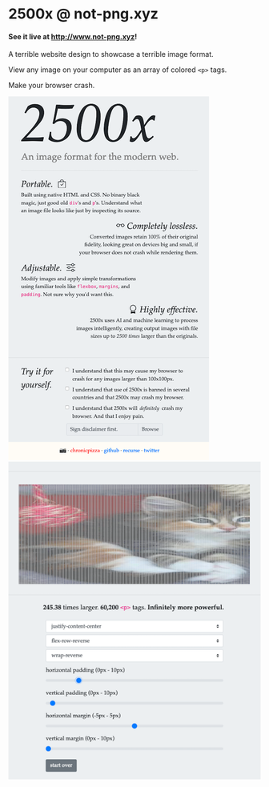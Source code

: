 # 2500x @ not-png.xyz

#### See it live at http://www.not-png.xyz!

A terrible website design to showcase a terrible image format.

View any image on your computer as an array of colored `<p>` tags.

Make your browser crash.

![](./image.png)
![](./image2.png)
